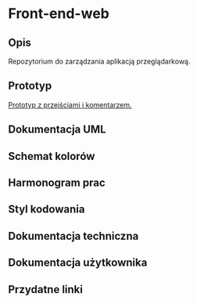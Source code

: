 # Front-end-web
## Opis
Repozytorium do zarządzania aplikacją przeglądarkową.

## Prototyp
[Prototyp z przejściami i komentarzem.](https://www.figma.com/proto/bWQcCu0oyINNYOpwzYLUJk/baUHInia?node-id=1%3A2&scaling=min-zoom)
## Dokumentacja UML

## Schemat kolorów

## Harmonogram prac

## Styl kodowania

## Dokumentacja techniczna

## Dokumentacja użytkownika

## Przydatne linki





